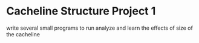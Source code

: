 # Cacheline Structure Project 1

write several small programs to run analyze and learn the effects of size of the cacheline
